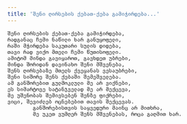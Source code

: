 ```yaml
---
title: 'შენი ღირსების ქებათ-ქება გამიჭირდება...'
---
```


    შენი ღირსების ქებათ-ქება გამიჭირდება,
    რადგანაც ჩემი ნაწილი ხარ განუყოფელი,
    რაში მჭირდება საკუთარი სულის დიდება,
    თავი რად ვიქო მთელი ჩემი წუთისოფელი.
    ამიტომ მინდა გავიყაროთ, გავხდეთ უბრები,
    მინდა შორიდან დავინახო შენი მშვენება,
    შენს ღირსებაზე მთელს ქვეყანას ვესაუბრები,
    შენი სიშორე შენს ქებაში შემეშველება.
    ამ განშორებით გულმოკლული მე არ ვიქნები,
    ეს სიმარტოვე სატანჯველად მე არ მექცევა,
    მე უშენობას შემივსებენ შენზე ფიქრები,
    ვიცი, შევიძლებ ოცნებებით თავის შექცევას.
            განშორებისთვის საყვედური მაინც არ მითხრა,
            მე უკეთ ვუმღერ შენს მშვენებას, როცა გაღმით ხარ.
